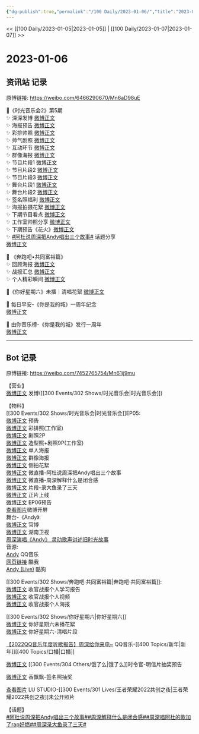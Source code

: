 ```yaml
---
{"dg-publish":true,"permalink":"/100 Daily/2023-01-06/","title":"2023-01-06","created":"2023-01-08T15:27:44.000+08:00","updated":"2023-04-11T12:56:22.483+08:00"}
---
```



<< [[100 Daily/2023-01-05\|2023-01-05]] | [[100 Daily/2023-01-07\|2023-01-07]] >>

# 2023-01-06

## 资讯站 记录

原博链接: https://weibo.com/6466290670/Mn6aD98uE

💫《时光音乐会2》第5期  
✨ 深深发博 [微博正文](https://m.weibo.cn/6466290670/4855018967011076)  
✨ 海报预告 [微博正文](https://m.weibo.cn/6466290670/4854963572054733)  
✨ 彩排帅照 [微博正文](https://m.weibo.cn/6466290670/4854970933842484)  
✨ 帅气剧照 [微博正文](https://m.weibo.cn/6466290670/4854916382726237)  
✨ 互动环节 [微博正文](https://m.weibo.cn/6466290670/4855039242013649)  
✨ 群像海报 [微博正文](https://m.weibo.cn/6466290670/4854985612858973)  
✨ 节目片段1 [微博正文](https://m.weibo.cn/6466290670/4855004273318868)  
✨ 节目片段2 [微博正文](https://m.weibo.cn/6466290670/4855009685019302)  
✨ 节目片段3 [微博正文](https://m.weibo.cn/6466290670/4855011546763399)  
✨ 舞台片段1 [微博正文](https://m.weibo.cn/6466290670/4855007633744461)  
✨ 舞台片段2 [微博正文](https://m.weibo.cn/6466290670/4855001825157065)  
✨ 签名照福利 [微博正文](https://m.weibo.cn/6466290670/4854917145565487)  
✨ 海报拍摄花絮 [微博正文](https://m.weibo.cn/6466290670/4854966868778975)  
✨ 下期节目看点 [微博正文](https://m.weibo.cn/6466290670/4855034561696078)  
✨ 工作室帅照分享 [微博正文](https://m.weibo.cn/6466290670/4855022272119159)  
✨ 下期预告《花火》[微博正文](https://m.weibo.cn/6466290670/4855032358897324)  
✨ [#阿杜说周深把Andy唱出三个故事#](https://s.weibo.com/weibo?q=%23%E9%98%BF%E6%9D%9C%E8%AF%B4%E5%91%A8%E6%B7%B1%E6%8A%8AAndy%E5%94%B1%E5%87%BA%E4%B8%89%E4%B8%AA%E6%95%85%E4%BA%8B%23) 话题分享  
[微博正文](https://m.weibo.cn/6466290670/4855009076844948)

💫 《奔跑吧•共同富裕篇》  
✨ 回顾海报 [微博正文](https://m.weibo.cn/6466290670/4854858706586864)  
✨ 战报汇总 [微博正文](https://m.weibo.cn/6466290670/4854966257191065)  
✨ 个人精彩瞬间 [微博正文](https://m.weibo.cn/6466290670/4854967766618406)

💫《你好星期六》未播｜清唱花絮 [微博正文](https://m.weibo.cn/6466290670/4854879527370830)

💫 每日早安-《你是我的城》一周年纪念  
[微博正文](https://m.weibo.cn/6466290670/4854817300152393)

💫 由你音乐榜-《你是我的城》发行一周年  
[微博正文](https://m.weibo.cn/6466290670/4854893866910978)

---
## Bot 记录

原博链接: https://weibo.com/7452765754/Mn61ij9mu

【营业】  
[微博正文](https://m.weibo.cn/1736988591/4855017541211504) 发博([[300 Events/302 Shows/时光音乐会\|时光音乐会]])

【物料】  
[[300 Events/302 Shows/时光音乐会\|时光音乐会]]EP05:  
[微博正文](https://m.weibo.cn/7703778879/4854882298758643) 预告  
[微博正文](https://m.weibo.cn/7478855230/4854968333371622) 彩排照(工作室)  
[微博正文](https://m.weibo.cn/7703778879/4854912502204252) 剧照2P  
[微博正文](https://m.weibo.cn/7478855230/4855021206773949) 造型照+剧照9P(工作室)  
[微博正文](https://m.weibo.cn/7703778879/4854957793348403) 单人海报  
[微博正文](https://m.weibo.cn/7703778879/4854975870799136) 群像海报  
[微博正文](https://m.weibo.cn/5337758780/4854964239471105) 侧拍花絮  
[微博正文](https://m.weibo.cn/7703778879/4855008258952995) 微直播-阿杜说周深把Andy唱出三个故事  
[微博正文](https://m.weibo.cn/7703778879/4855008450846992) 微直播-周深解释什么是闭合感  
[微博正文](https://m.weibo.cn/1809436135/4855009558399326) 片段-录大鱼录了三天  
[微博正文](https://m.weibo.cn/7703778879/4855022364400903) 正片上线  
[微博正文](https://m.weibo.cn/7703778879/4855033290560786) EP06预告  
[查看图片](https://wx2.sinaimg.cn/large/0088n2Pggy1h9ubjx2ya0j30u01t0qtm.jpg)微博开屏  
舞台-《Andy》:  
[微博正文](https://m.weibo.cn/7703778879/4855006169144347) 官博  
[微博正文](https://m.weibo.cn/1638629382/4855011899607688) 湖南卫视  
[周深演唱《Andy》 灵动歌声讲述旧时光故事](https://weibo.cn/sinaurl?u=https%3A%2F%2Fm.mgtv.com%2Fb%2F501604%2F18056255.html%3Fcxid%3Dwbxtzs)  
音源:  
[Andy](https://weibo.cn/sinaurl?u=https%3A%2F%2Fc.y.qq.com%2Fbase%2Ffcgi-bin%2Fu%3F__%3D1M2u83FmcTbg) QQ音乐  
[网页链接](https://weibo.cn/sinaurl?u=https%3A%2F%2Fm.kuwo.cn%2Fyinyue%2F257533285%3Ff%3Dip%26t%3Dsinawb) 酷我  
[Andy (Live)](https://weibo.cn/sinaurl?u=https%3A%2F%2Ft4.kugou.com%2Fsong.html%3Fid%3D7GLA32aB7V2) 酷狗

[[300 Events/302 Shows/奔跑吧·共同富裕篇\|奔跑吧·共同富裕篇]]:  
[微博正文](https://m.weibo.cn/5242381821/4854855166854675) 收官战报个人学习报告  
[微博正文](https://m.weibo.cn/5242381821/4854967359506567) 收官战报个人视频  
[微博正文](https://m.weibo.cn/5242381821/4854960703670392) 收官战报个人海报

[[300 Events/302 Shows/你好星期六\|你好星期六]]  
[微博正文](https://m.weibo.cn/1371117067/4854868626117448) 你好星期六未播花絮  
[微博正文](https://m.weibo.cn/6466290670/4854879527370830) 你好星期六-清唱片段

[【2022QQ音乐年度听歌报告】周深给你来电~](https://weibo.cn/sinaurl?u=https%3A%2F%2Fc.y.qq.com%2Fbase%2Ffcgi-bin%2Fu%3F__%3DxQfioYCmcOoh) QQ音乐-[[400 Topics/新年\|新年]][[400 Topics/口播\|口播]]

[微博正文](https://m.weibo.cn/7756461320/4854900834177772) [[300 Events/304 Others/饿了么\|饿了么]]时令官-明信片抽奖预告

[微博正文](https://m.weibo.cn/2373608053/4854912498014028) 香飘飘-签名照抽奖

[查看图片](https://wx4.sinaimg.cn/large/0088n2Pggy1h9ubklu6x1j30qk1b8qia.jpg) LU STUDIO-[[300 Events/301 Lives/王者荣耀2022共创之夜\|王者荣耀2022共创之夜]]未公开照片

【话题】  
[#阿杜说周深把Andy唱出三个故事#](https://s.weibo.com/weibo?q=%23%E9%98%BF%E6%9D%9C%E8%AF%B4%E5%91%A8%E6%B7%B1%E6%8A%8AAndy%E5%94%B1%E5%87%BA%E4%B8%89%E4%B8%AA%E6%95%85%E4%BA%8B%23)[#周深解释什么是闭合感#](https://s.weibo.com/weibo?q=%23%E5%91%A8%E6%B7%B1%E8%A7%A3%E9%87%8A%E4%BB%80%E4%B9%88%E6%98%AF%E9%97%AD%E5%90%88%E6%84%9F%23)[#周深唱阿杜的歌加了rap好燃#](https://s.weibo.com/weibo?q=%23%E5%91%A8%E6%B7%B1%E5%94%B1%E9%98%BF%E6%9D%9C%E7%9A%84%E6%AD%8C%E5%8A%A0%E4%BA%86rap%E5%A5%BD%E7%87%83%23)[#周深录大鱼录了三天#](https://s.weibo.com/weibo?q=%23%E5%91%A8%E6%B7%B1%E5%BD%95%E5%A4%A7%E9%B1%BC%E5%BD%95%E4%BA%86%E4%B8%89%E5%A4%A9%23)
